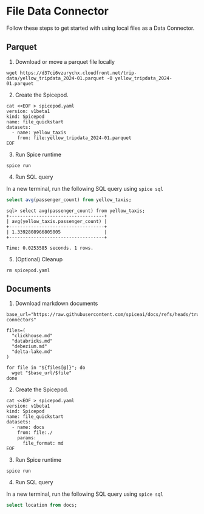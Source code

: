 # File Data Connector

Follow these steps to get started with using local files as a Data Connector.

## Parquet

1. Download or move a parquet file locally

  ```shell
  wget https://d37ci6vzurychx.cloudfront.net/trip-data/yellow_tripdata_2024-01.parquet -O yellow_tripdata_2024-01.parquet
  ```

2. Create the Spicepod.

  ```shell
  cat <<EOF > spicepod.yaml
  version: v1beta1
  kind: Spicepod
  name: file_quickstart
  datasets:
    - name: yellow_taxis
      from: file:yellow_tripdata_2024-01.parquet
  EOF
  ```

3. Run Spice runtime

  ```shell
  spice run
  ```

4. Run SQL query

In a new terminal, run the following SQL query using `spice sql`

```sql
select avg(passenger_count) from yellow_taxis;
```

```output
sql> select avg(passenger_count) from yellow_taxis;
+-----------------------------------+
| avg(yellow_taxis.passenger_count) |
+-----------------------------------+
| 1.3392808966805005                |
+-----------------------------------+

Time: 0.0253585 seconds. 1 rows.
```

5. (Optional) Cleanup

  ```shell
  rm spicepod.yaml
  ```

## Documents

1. Download markdown documents

  ```shell
  base_url="https://raw.githubusercontent.com/spiceai/docs/refs/heads/trunk/spiceaidocs/docs/components/data-connectors"

  files=(
    "clickhouse.md"
    "databricks.md"
    "debezium.md"
    "delta-lake.md"
  )

  for file in "${files[@]}"; do
    wget "$base_url/$file"
  done
  ```

2. Create the Spicepod.

  ```shell
  cat <<EOF > spicepod.yaml
  version: v1beta1
  kind: Spicepod
  name: file_quickstart
  datasets:
    - name: docs
      from: file:./
      params:
        file_format: md
  EOF
  ```

3. Run Spice runtime

  ```shell
  spice run
  ```

4. Run SQL query

  In a new terminal, run the following SQL query using `spice sql`

  ```sql
  select location from docs;
  ```
